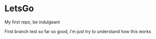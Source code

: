 # LetsGo
My first repo, be indulgeant

First branch test so far so good, i'm just try to understand how this works
